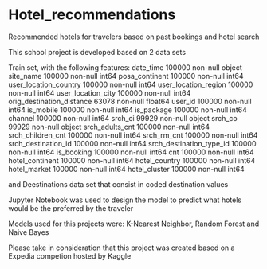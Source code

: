 # Hotel_recommendations
Recommended hotels for travelers based on past bookings and hotel search

This school project is developed based on 2 data sets

Train set, with the following features:
date_time                    100000 non-null object
site_name                    100000 non-null int64
posa_continent               100000 non-null int64
user_location_country        100000 non-null int64
user_location_region         100000 non-null int64
user_location_city           100000 non-null int64
orig_destination_distance    63078 non-null float64
user_id                      100000 non-null int64
is_mobile                    100000 non-null int64
is_package                   100000 non-null int64
channel                      100000 non-null int64
srch_ci                      99929 non-null object
srch_co                      99929 non-null object
srch_adults_cnt              100000 non-null int64
srch_children_cnt            100000 non-null int64
srch_rm_cnt                  100000 non-null int64
srch_destination_id          100000 non-null int64
srch_destination_type_id     100000 non-null int64
is_booking                   100000 non-null int64
cnt                          100000 non-null int64
hotel_continent              100000 non-null int64
hotel_country                100000 non-null int64
hotel_market                 100000 non-null int64
hotel_cluster                100000 non-null int64

and Deestinations data set that consist in coded destination values

Jupyter Notebook was used to design the model to predict what hotels would be the preferred by the traveler

Models used for this projects were: K-Nearest Neighbor, Random Forest and Naive Bayes

Please take in consideration that this project was created based on a Expedia competion hosted by Kaggle
